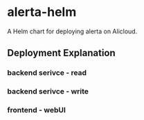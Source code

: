 # alerta-helm

A Helm chart for deploying alerta on Alicloud.

## Deployment Explanation

### backend serivce - read

### backend serivce - write

### frontend - webUI

